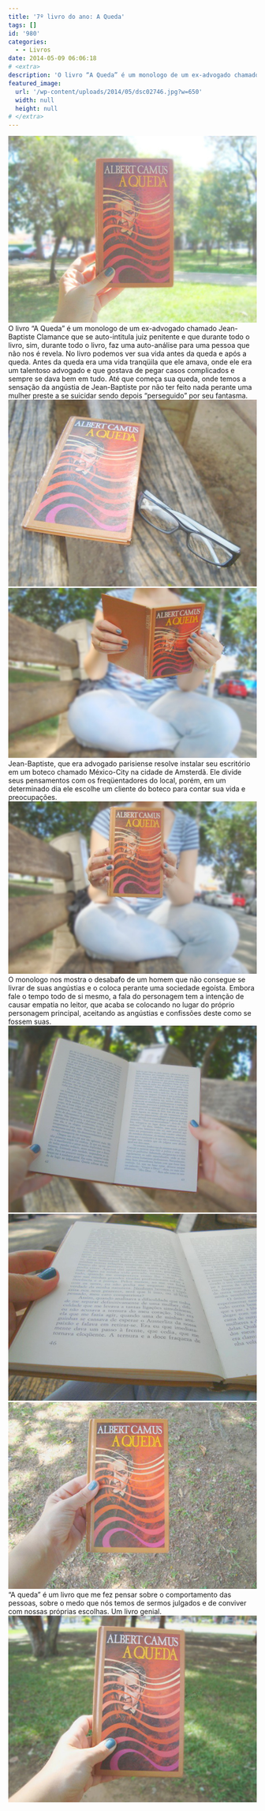 ```yaml
---
title: '7º livro do ano: A Queda'
tags: []
id: '980'
categories:
  - - Livros
date: 2014-05-09 06:06:18
# <extra>
description: 'O livro “A Queda” é um monologo de um ex-advogado chamado Jean-Baptiste Clamance que se auto-intitula juiz penitente e que durante todo o livro, sim, durante todo o livro, faz uma auto-análise para uma pessoa que não nos é revela. No livro podemos ver sua vida antes da queda e após a queda. Antes da queda era uma vida tranqüila que ele amava, onde ele era um talentoso advogado e que gostava de pegar casos complicados e sempre se dava bem em tudo. Até que começa sua queda, onde temos a sensação da angústia de Jean-Baptiste por não ter feito nada perante uma mulher preste a se suicidar sendo depois “perseguido” por seu fantasma. Jean-Baptiste, que era advogado parisiense resolve instalar seu escritório em um boteco chamado México-City na cidade de Amsterdã. Ele divide seus pensamentos com os freqüentadores do &hellip;'
featured_image: 
  url: '/wp-content/uploads/2014/05/dsc02746.jpg?w=650'
  width: null
  height: null
# </extra>
---
```


[![Capa do livro A Queda de Albert Camus](/wp-content/uploads/2014/05/dsc02746.jpg?w=650)](/wp-content/uploads/2014/05/dsc02746.jpg) O livro “A Queda” é um monologo de um ex-advogado chamado Jean-Baptiste Clamance que se auto-intitula juiz penitente e que durante todo o livro, sim, durante todo o livro, faz uma auto-análise para uma pessoa que não nos é revela. No livro podemos ver sua vida antes da queda e após a queda. Antes da queda era uma vida tranqüila que ele amava, onde ele era um talentoso advogado e que gostava de pegar casos complicados e sempre se dava bem em tudo. Até que começa sua queda, onde temos a sensação da angústia de Jean-Baptiste por não ter feito nada perante uma mulher preste a se suicidar sendo depois “perseguido” por seu fantasma. [![capa do livro A Queda de Albert Camus](/wp-content/uploads/2014/05/dsc02749.jpg?w=650)](/wp-content/uploads/2014/05/dsc02749.jpg) [![livro A Queda de Albert Camus](/wp-content/uploads/2014/05/dsc02755.jpg?w=650)](/wp-content/uploads/2014/05/dsc02755.jpg) Jean-Baptiste, que era advogado parisiense resolve instalar seu escritório em um boteco chamado México-City na cidade de Amsterdã. Ele divide seus pensamentos com os freqüentadores do local, porém, em um determinado dia ele escolhe um cliente do boteco para contar sua vida e preocupações. [![livro A Queda de Albert Camus](/wp-content/uploads/2014/05/dsc02753.jpg?w=650)](/wp-content/uploads/2014/05/dsc02753.jpg) O monologo nos mostra o desabafo de um homem que não consegue se livrar de suas angústias e o coloca perante uma sociedade egoísta. Embora fale o tempo todo de si mesmo, a fala do personagem tem a intenção de causar empatia no leitor, que acaba se colocando no lugar do próprio personagem principal, aceitando as angústias e confissões deste como se fossem suas. [![páginas do livro A Queda de Albert Camus](/wp-content/uploads/2014/05/dsc02758.jpg?w=650)](/wp-content/uploads/2014/05/dsc02758.jpg) [![pagina do livro A Queda de Albert Camus](/wp-content/uploads/2014/05/dsc02759.jpg?w=650)](/wp-content/uploads/2014/05/dsc02759.jpg) [![capa do livro A Queda de Albert Camus](/wp-content/uploads/2014/05/dsc02747.jpg?w=650)](/wp-content/uploads/2014/05/dsc02747.jpg) “A queda” é um livro que me fez pensar sobre o comportamento das pessoas, sobre o medo que nós temos de sermos julgados e de conviver com nossas próprias escolhas. Um livro genial. [![capa livro A Queda de Albert Camus](/wp-content/uploads/2014/05/dsc02760.jpg?w=650)](/wp-content/uploads/2014/05/dsc02760.jpg)
